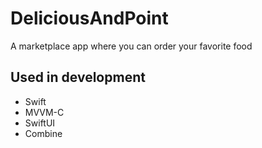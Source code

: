# DeliciousAndPoint
A marketplace app where you can order your favorite food
## Used in development
- Swift
- MVVM-C
 - SwiftUI
 - Combine
